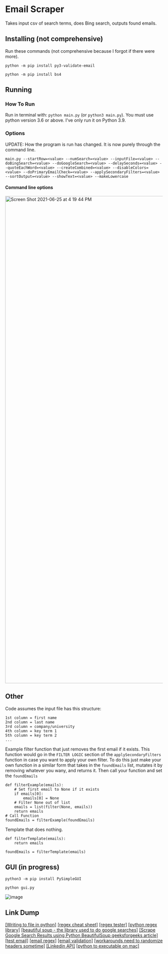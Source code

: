 # Email Scraper

Takes input csv of search terms, does Bing search, outputs found emails.

## Installing (not comprehensive)

Run these commands (not comprehensive because I forgot if there were more).

`python -m pip install py3-validate-email`

`python -m pip install bs4`

## Running

### How To Run

Run in terminal with: `python main.py` (or `python3 main.py`). 
You must use python version 3.6 or above. 
I've only run it on Python 3.9.

### Options

UPDATE: How the program is run has changed. It is now purely through the command line.

```
main.py --startRow=<value> --numSearch=<value> --inputFile=<value> --doBingSearch=<value> --doGoogleSearch=<value> --delaySeconds=<value> --quoteEachWord=<value> --createCombined=<value> --disableColors=<value> --doPrimaryEmailCheck=<value> --applySecondaryFilters=<value> --sortOutput=<value> --showText=<value> --makeLowercase
```

#### Command line options

<img width="1552" alt="Screen Shot 2021-06-25 at 4 19 44 PM" src="https://user-images.githubusercontent.com/53503018/123910568-41ccb080-d940-11eb-9c36-eca814f48026.png">


## Other

Code assumes the input file has this structure:

```
1st column = first name
2nd column = last name
3rd column = company/university
4th column = key term 1
5th column = key term 2
...
```

Example filter function that just removes the first email if it exists. This function would go in the `FILTER LOGIC` section of the `applySecondaryFilters` function in case you want to apply your own filter. To do this just make your own function in a similar form that takes in the `foundEmails` list, mutates it by removing whatever you wany, and returns it. Then call your function and set the `foundEmails`
```
def filterExample(emails):
    # Set first email to None if it exists
    if emails[0]:
        emails[0] = None
    # Filter None out of list
    emails = list(filter(None, emails))
    return emails
# Call Function
foundEmails = filterExample(foundEmails)
```
Template that does nothing.
```
def filterTemplate(emails):
    return emails

foundEmails = filterTemplate(emails)
```

## GUI (in progress)

`python3 -m pip install PySimpleGUI`

`python gui.py`

![image](https://user-images.githubusercontent.com/53503018/123910424-09c56d80-d940-11eb-92fa-617673a2914b.png)


## Link Dump

[[Writing to file in python]](https://www.w3schools.com/python/python_file_write.asp)
[[regex cheat sheet]](https://cheatography.com/davechild/cheat-sheets/regular-expressions/)
[[regex tester]](https://regex101.com/r/BpnZWY/1/)
[[python regex library]](https://docs.python.org/3/library/re.html)
[[beautiful soup - the library used to do google searches]](https://www.crummy.com/software/BeautifulSoup/bs4/doc/)
[[Scrape Google Search Results using Python BeautifulSoup geeksforgeeks article]](https://www.geeksforgeeks.org/scrape-google-search-results-using-python-beautifulsoup/)
[[test email]](https://gist.github.com/cjaoude/fd9910626629b53c4d25)
[[email regex]](https://emailregex.com/)
[[email validation]](https://github.com/karolyi/py3-validate-email)
[[workarounds need to randomize headers sometime]](https://pknerd.medium.com/5-strategies-to-write-unblock-able-web-scrapers-in-python-5e40c147bdaf)
[[Linkedin API]](https://docs.microsoft.com/en-us/linkedin/)
[[python to executable on mac]](https://superuser.com/questions/1164706/how-do-i-make-a-python-file-executable-on-macos-sierra/1420649)
